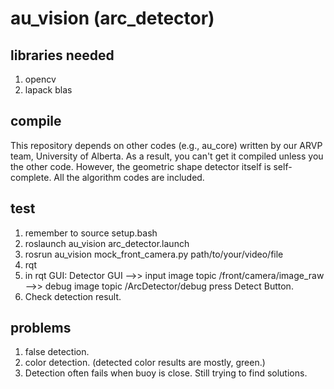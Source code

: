 # au_vision (arc_detector)
## libraries needed
1. opencv
2. lapack blas

## compile
This repository depends on other codes (e.g., au_core) written by our ARVP team, University of Alberta. As a result, you can't get it compiled unless you the other code. However, the geometric shape detector itself is self-complete. All the algorithm codes are included.

## test
1. remember to source setup.bash
2. roslaunch au_vision arc_detector.launch
3. rosrun au_vision mock_front_camera.py path/to/your/video/file
4. rqt
5. in rqt GUI:
    Detector GUI 
    -->> input image topic /front/camera/image_raw
    -->> debug image topic /ArcDetector/debug
    press Detect Button.
6. Check detection result.    
  
## problems
1. false detection.
2. color detection. (detected color results are mostly, green.)
3. Detection often fails when buoy is close. Still trying to find solutions.
